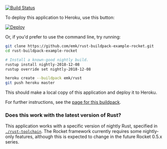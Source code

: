 [![Build Status](https://travis-ci.org/emk/rust-buildpack-example-rocket.svg?branch=master)](https://travis-ci.org/emk/rust-buildpack-example-rocket)

To deploy this application to Heroku, use this button:

[![Deploy](https://www.herokucdn.com/deploy/button.png)](https://heroku.com/deploy)

Or, if you'd prefer to use the command line, try running:

``` sh
git clone https://github.com/emk/rust-buildpack-example-rocket.git
cd rust-buildpack-example-rocket

# Install a known-good nightly build.
rustup install nightly-2018-12-08
rustup override set nightly-2018-12-08

heroku create --buildpack emk/rust
git push heroku master
```

This should make a local copy of this application and deploy it to Heroku.

For further instructions, see the [page for this buildpack][buildpack].

[buildpack]: https://github.com/emk/heroku-buildpack-rust

### Does this work with the latest version of Rust?

This application works with a specific version of nightly Rust, specified in [`./rust-toolchain`](./rust-toolchain). The Rocket framework currently requires some nightly-only features, although this is expected to change in the future Rocket 0.5.x series.
